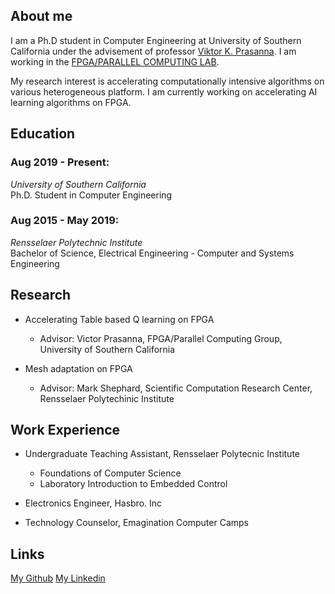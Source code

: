 ## About me

I am a Ph.D student in Computer Engineering at University of Southern California under the advisement of professor [Viktor K. Prasanna](https://sites.usc.edu/prasanna/). I am working in the [FPGA/PARALLEL COMPUTING LAB](https://fpga.usc.edu/).

My research interest is accelerating computationally intensive algorithms on various heterogeneous platform. I am currently working on accelerating AI learning algorithms on FPGA.



## Education

### Aug 2019 - Present:
*University of Southern California* <br/>
Ph.D. Student in Computer Engineering 


### Aug 2015 - May 2019:
*Rensselaer Polytechnic Institute* <br/>
Bachelor of Science, Electrical Engineering - Computer and Systems Engineering 


## Research

* Accelerating Table based Q learning on FPGA
  * Advisor: Victor Prasanna, FPGA/Parallel Computing Group, University of Southern California

* Mesh adaptation on FPGA
  * Advisor: Mark Shephard, Scientific Computation Research Center, Rensselaer Polytechinic Institute
  

## Work Experience

* Undergraduate Teaching Assistant, Rensselaer Polytecnic Institute
  * Foundations of Computer Science
  * Laboratory Introduction to Embedded Control

* Electronics Engineer, Hasbro. Inc

* Technology Counselor, Emagination Computer Camps


## Links
[My Github](https://github.com/CatherineMeng)
[My Linkedin](https://www.linkedin.com/in/yuan-meng-682414137/)
